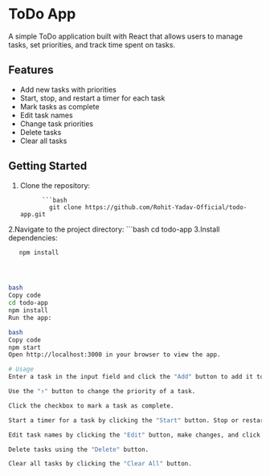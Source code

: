 # ToDo App

A simple ToDo application built with React that allows users to manage tasks, set priorities, and track time spent on tasks.

## Features

- Add new tasks with priorities
- Start, stop, and restart a timer for each task
- Mark tasks as complete
- Edit task names
- Change task priorities
- Delete tasks
- Clear all tasks

## Getting Started

1. Clone the repository:

             ```bash
               git clone https://github.com/Rohit-Yadav-Official/todo-app.git

2.Navigate to the project directory:
    ```bash
       cd todo-app
3.Install dependencies:   

   ```bash
      npm install




bash
Copy code
cd todo-app
npm install
Run the app:

bash
Copy code
npm start
Open http://localhost:3000 in your browser to view the app.

# Usage
Enter a task in the input field and click the "Add" button to add it to the ToDo list.

Use the "↑" button to change the priority of a task.

Click the checkbox to mark a task as complete.

Start a timer for a task by clicking the "Start" button. Stop or restart the timer as needed.

Edit task names by clicking the "Edit" button, make changes, and click "Save" to save changes or "Cancel" to discard changes.

Delete tasks using the "Delete" button.

Clear all tasks by clicking the "Clear All" button.
